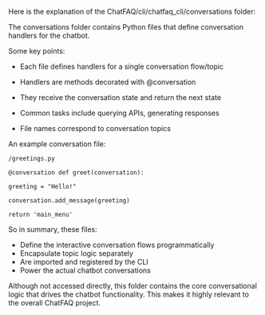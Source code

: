 Here is the explanation of the ChatFAQ/cli/chatfaq_cli/conversations folder:

The conversations folder contains Python files that define conversation handlers for the chatbot.

Some key points:

- Each file defines handlers for a single conversation flow/topic

- Handlers are methods decorated with @conversation

- They receive the conversation state and return the next state

- Common tasks include querying APIs, generating responses

- File names correspond to conversation topics

An example conversation file:

```
/greetings.py

@conversation def greet(conversation):

greeting = "Hello!"

conversation.add_message(greeting)

return 'main_menu'
```

So in summary, these files:

- Define the interactive conversation flows programmatically
- Encapsulate topic logic separately
- Are imported and registered by the CLI
- Power the actual chatbot conversations

Although not accessed directly, this folder contains the core conversational logic that drives the chatbot functionality. This makes it highly relevant to the overall ChatFAQ project.
